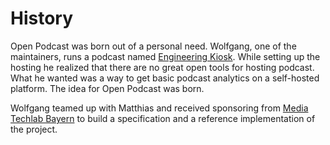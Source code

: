 # History

Open Podcast was born out of a personal need. Wolfgang, one of the maintainers,
runs a podcast named [Engineering Kiosk](https://engineeringkiosk.dev/). While
setting up the hosting he realized that there are no great open tools for
hosting podcast. What he wanted was a way to get basic podcast analytics on a
self-hosted platform. The idea for Open Podcast was born.

Wolfgang teamed up with Matthias and received sponsoring from [Media Techlab
Bayern][mtl] to build a specification and a reference implementation of the
project.

[mtl]: https://www.media-lab.de
